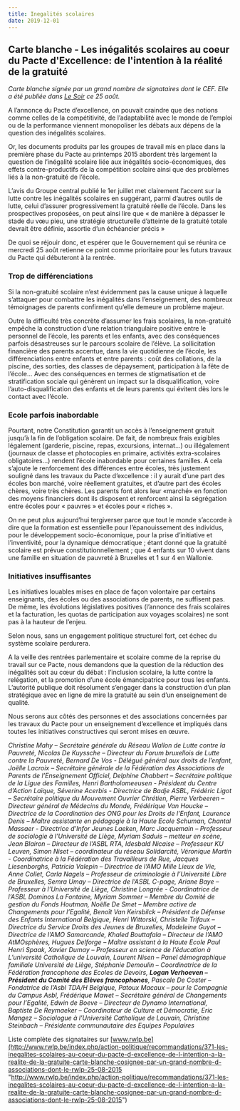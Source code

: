 ```yaml
---
title: Inegalités scolaires
date: 2019-12-01
---
```


## Carte blanche - Les inégalités scolaires au coeur du Pacte d'Excellence: de l'intention à la réalité de la gratuité

_Carte blanche signée par un grand nombre de signataires dont le CEF. Elle a été publiée dans [Le Soir](http://jn.lesoir.be/?_ga=1.29564342.8833007.1429613361#/article/262480 "http://jn.lesoir.be/?_ga=1.29564342.8833007.1429613361#/article/262480") ce 25 août._

A l’annonce du Pacte d’excellence, on pouvait craindre que des notions comme celles de la compétitivité, de l’adaptabilité avec le monde de l’emploi ou de la performance viennent monopoliser les débats aux dépens de la question des inégalités scolaires.

Or, les documents produits par les groupes de travail mis en place dans la première phase du Pacte au printemps 2015 abordent très largement la question de l’inégalité scolaire liée aux inégalités socio-économiques, des effets contre-productifs de la compétition scolaire ainsi que des problèmes liés à la non-gratuité de l’école.

L’avis du Groupe central publié le 1er juillet met clairement l’accent sur la lutte contre les inégalités scolaires en suggérant, parmi d’autres outils de lutte, celui d’assurer progressivement la gratuité réelle de l’école. Dans les prospectives proposées, on peut ainsi lire que « de manière à dépasser le stade du vœu pieu, une stratégie structurelle d’atteinte de la gratuité totale devrait être définie, assortie d’un échéancier précis »

De quoi se réjouir donc, et espérer que le Gouvernement qui se réunira ce mercredi 25 août retienne ce point comme prioritaire pour les futurs travaux du Pacte qui débuteront à la rentrée.

### Trop de différenciations

Si la non-gratuité scolaire n’est évidemment pas la cause unique à laquelle s’attaquer pour combattre les inégalités dans l’enseignement, des nombreux témoignages de parents confirment qu’elle demeure un problème majeur.

Outre la difficulté très concrète d’assumer les frais scolaires, la non-gratuité empêche la construction d’une relation triangulaire positive entre le personnel de l’école, les parents et les enfants, avec des conséquences parfois désastreuses sur le parcours scolaire de l’élève. La sollicitation financière des parents accentue, dans la vie quotidienne de l’école, les différenciations entre enfants et entre parents : coût des collations, de la piscine, des sorties, des classes de dépaysement, participation à la fête de l’école… Avec des conséquences en termes de stigmatisation et de stratification sociale qui génèrent un impact sur la disqualification, voire l’auto-disqualification des enfants et de leurs parents qui évitent dès lors le contact avec l’école.

### Ecole parfois inabordable

Pourtant, notre Constitution garantit un accès à l’enseignement gratuit jusqu’à la fin de l’obligation scolaire. De fait, de nombreux frais exigibles légalement (garderie, piscine, repas, excursions, internat…) ou illégalement (journaux de classe et photocopies en primaire, activités extra-scolaires obligatoires…) rendent l’école inabordable pour certaines familles. A cela s’ajoute le renforcement des différences entre écoles, très justement souligné dans les travaux du Pacte d’excellence : il y aurait d’une part des écoles bon marché, voire réellement gratuites, et d’autre part des écoles chères, voire très chères. Les parents font alors leur «marché» en fonction des moyens financiers dont ils disposent et renforcent ainsi la ségrégation entre écoles pour « pauvres » et écoles pour « riches ».

On ne peut plus aujourd’hui tergiverser parce que tout le monde s’accorde à dire que la formation est essentielle pour l’épanouissement des individus, pour le développement socio-économique, pour la prise d’initiative et l’inventivité, pour la dynamique démocratique ; étant donné que la gratuité scolaire est prévue constitutionnellement ; que 4 enfants sur 10 vivent dans une famille en situation de pauvreté à Bruxelles et 1 sur 4 en Wallonie.

### Initiatives insuffisantes

Les initiatives louables mises en place de façon volontaire par certains enseignants, des écoles ou des associations de parents, ne suffisent pas. De même, les évolutions législatives positives (l’annonce des frais scolaires et la facturation, les quotas de participation aux voyages scolaires) ne sont pas à la hauteur de l’enjeu.

Selon nous, sans un engagement politique structurel fort, cet échec du système scolaire perdurera.

A la veille des rentrées parlementaire et scolaire comme de la reprise du travail sur ce Pacte, nous demandons que la question de la réduction des inégalités soit au cœur du débat : l’inclusion scolaire, la lutte contre la relégation, et la promotion d’une école émancipatrice pour tous les enfants. L’autorité publique doit résolument s’engager dans la construction d’un plan stratégique avec en ligne de mire la gratuité au sein d’un enseignement de qualité.

Nous serons aux côtés des personnes et des associations concernées par les travaux du Pacte pour un enseignement d’excellence et impliqués dans toutes les initiatives constructives qui seront mises en œuvre.


_Christine Mahy – Secrétaire générale du Réseau Wallon de Lutte contre la Pauvreté, Nicolas De Kuyssche – Directeur du Forum bruxellois de Lutte contre la Pauvreté, Bernard De Vos - Délégué général aux droits de l’enfant, Joëlle Lacroix – Secrétaire générale de la Fédération des Associations de Parents de l’Enseignement Officiel, Delphine Chabbert – Secrétaire politique de la Ligue des Familles, Henri Bartholomeeusen - Président du Centre d’Action Laïque, Séverine Acerbis - Directrice de Badje ASBL, Frédéric Ligot – Secrétaire politique du Mouvement Ouvrier Chrétien, Pierre Verbeeren – Directeur général de Médecins du Monde, Frédérique Van Houcke – Directrice de la Coordination des ONG pour les Droits de l’Enfant, Laurence Denis – Maître assistante en pédagogie à la Haute Ecole Schuman, Chantal Massaer - Directrice d’Infor Jeunes Laeken, Marc Jacquemain – Professeur de sociologie à l’Université de Liège, Myriam Saduis – metteur en scène, Jean Blairon – Directeur de l’ASBL RTA, Idesbald Nicaise – Professeur KU Leuven, Simon Niset – coordinateur du réseau Solidarcité, Véronique Martin - Coordinatrice à la Fédération des Travailleurs de Rue, Jacques Liesenborghs, Patricia Valepin – Directrice de l’AMO Mille Lieux de Vie, Anne Collet, Carla Nagels – Professeur de criminologie à l’Université Libre de Bruxelles, Semra Umay – Directrice de l’ASBL C-page, Ariane Baye – Professeur à l’Université de Liège, Christine Longrée - Coordinatrice de l’ASBL Dominos La Fontaine, Myriam Sommer – Membre du Comité de gestion du Fonds Houtman, Noëlle De Smet – Membre active de Changements pour l’Egalité, Benoît Van Keirsbilck – Président de Défense des Enfants International Belgique, Henri Wittorski, Christelle Trifaux – Directrice du Service Droits des Jeunes de Bruxelles, Madeleine Guyot – Directrice de l’AMO Samarcande, Khaled Bouttafala – Directeur de l’AMO AtMOsphères, Hugues Delforge – Maître assistant à la Haute Ecole Paul Henri Spaak, Xavier Dumay – Professeur en science de l’éducation à L’université Catholique de Louvain, Laurent Nisen – Panel démographique familiale Université de Liège, Stéphanie Demoulin – Coordinatrice de la Fédération francophone des Ecoles de Devoirs, **Logan Verhoeven – Président du Comité des Elèves francophones**, Pascale De Coster – Fondatrice de l’Asbl TDA/H Belgique, Patoux Macaux – pour le Compagnie du Campus Asbl, Frédérique Mawet – Secrétaire général de Changements pour l’Egalité, Edwin de Boeve – Directeur de Dynamo International, Baptiste De Reymaeker – Coordinateur de Culture et Démocratie, Eric Mangez – Sociologue à l’Université Catholique de Louvain, Christine Steinbach – Présidente communautaire des Equipes Populaires_

Liste complète des signataires sur [www.rwlp.be](http://www.rwlp.be/index.php/action-politique/recommandations/371-les-inegalites-scolaires-au-coeur-du-pacte-d-excellence-de-l-intention-a-la-realite-de-la-gratuite-carte-blanche-cosignee-par-un-grand-nombre-d-associations-dont-le-rwlp-25-08-2015 "http://www.rwlp.be/index.php/action-politique/recommandations/371-les-inegalites-scolaires-au-coeur-du-pacte-d-excellence-de-l-intention-a-la-realite-de-la-gratuite-carte-blanche-cosignee-par-un-grand-nombre-d-associations-dont-le-rwlp-25-08-2015")